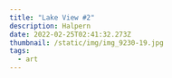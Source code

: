 ```yaml
---
title: "Lake View #2"
description: Halpern
date: 2022-02-25T02:41:32.273Z
thumbnail: /static/img/img_9230-19.jpg
tags:
  - art
---
```

